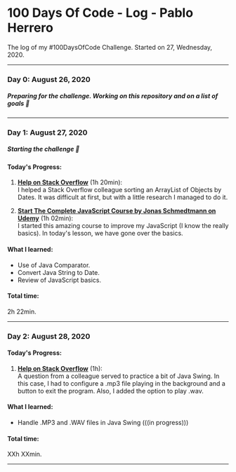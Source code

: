# 100 Days Of Code - Log - Pablo Herrero
The log of my #100DaysOfCode Challenge. Started on  27, Wednesday, 2020.
___
### Day 0: August 26, 2020
##### Preparing for the challenge. Working on this repository and on a list of goals 🦾
___
### Day 1: August 27, 2020
##### Starting the challenge 🚀

#### **Today's Progress**: 
1. **[Help on Stack Overflow](https://es.stackoverflow.com/questions/385221/agrupar-array-multidimensional-en-java)** (1h 20min):<br>I helped a Stack Overflow colleague sorting an ArrayList of Objects by Dates. It was difficult at first, but with a little research I managed to do it.

2. **[Start The Complete JavaScript Course by Jonas Schmedtmann on Udemy](https://github.com/pablohs1986/javaScriptCompleteCourse2020_Schmedtmann)** (1h 02min):<br>I started this amazing course to improve my JavaScript (I know the really basics). In today's lesson, we have gone over the basics.
    
#### **What I learned**: 
* Use of Java Comparator.
* Convert Java String to Date.
* Review of JavaScript basics.

#### **Total time**:
2h 22min.
___
### Day 2: August 28, 2020

#### **Today's Progress**: 
1. **[Help on Stack Overflow](https://es.stackoverflow.com/questions/385290/problema-con-el-netbeans-y-los-audio-mp3/385486#385486)** (1h):<br>A question from a colleague served to practice a bit of Java Swing. In this case, I had to configure a .mp3 file playing in the background and a button to exit the program. Also, I added the option to play .wav.
    
#### **What I learned**: 
* Handle .MP3 and .WAV files in Java Swing
(((in progress)))

#### **Total time**:
XXh XXmin.
___
